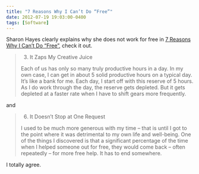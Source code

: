 ```yaml
---
title: "7 Reasons Why I Can’t Do “Free”"
date: 2012-07-19 19:03:00-0400
tags: [Software]
---
```


Sharon Hayes clearly explains why she does not work for free in [7 Reasons Why I Can’t Do “Free”](http://www.sharonhayes.com/musings/no-free-lunch/), check it out.

> 3. It Zaps My Creative Juice
> 
> Each of us has only so many truly productive hours in a day. In my own case, I can get in about 5 solid productive hours on a typical day. It’s like a bank for me. Each day, I start off with this reserve of 5 hours. As I do work through the day, the reserve gets depleted. But it gets depleted at a faster rate when I have to shift gears more frequently.

and 

> 6. It Doesn’t Stop at One Request
> 
> I used to be much more generous with my time – that is until I got to the point where it was detrimental to my own life and well-being. One of the things I discovered is that a significant percentage of the time when I helped someone out for free, they would come back – often repeatedly – for more free help.  It has to end somewhere.

I totally agree.
